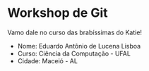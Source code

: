 # Workshop de Git

Vamo dale no curso das brabíssimas do Katie!

* Nome: Eduardo Antônio de Lucena Lisboa
* Curso: Ciência da Computação - UFAL
* Cidade: Maceió - AL
